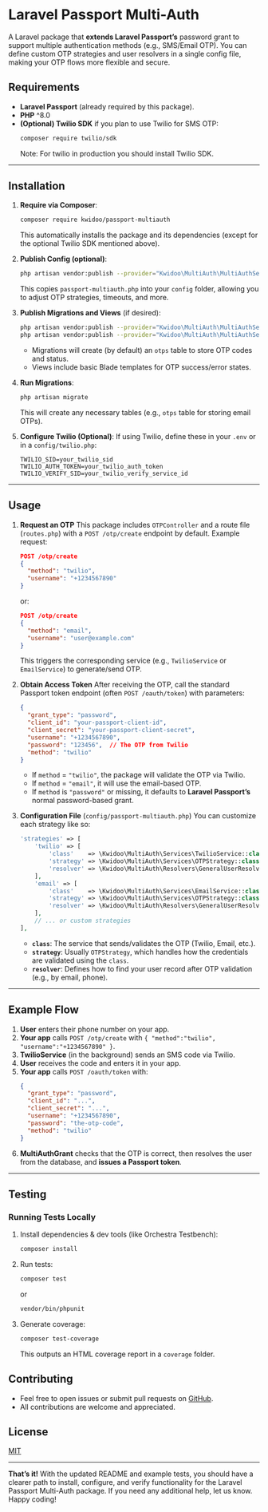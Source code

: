 # Laravel Passport Multi-Auth

A Laravel package that **extends Laravel Passport’s** password grant to support multiple authentication methods (e.g., SMS/Email OTP). You can define custom OTP strategies and user resolvers in a single config file, making your OTP flows more flexible and secure.

## Requirements

- **Laravel Passport** (already required by this package).
- **PHP** ^8.0
- **(Optional) Twilio SDK** if you plan to use Twilio for SMS OTP:
  ```bash
  composer require twilio/sdk
  ```
  Note: For twilio in production you should install Twilio SDK.


---

## Installation

1. **Require via Composer**:
   ```bash
   composer require kwidoo/passport-multiauth
   ```
   This automatically installs the package and its dependencies (except for the optional Twilio SDK mentioned above).

2. **Publish Config (optional)**:
   ```bash
   php artisan vendor:publish --provider="Kwidoo\MultiAuth\MultiAuthServiceProvider" --tag=config
   ```
   This copies `passport-multiauth.php` into your `config` folder, allowing you to adjust OTP strategies, timeouts, and more.

3. **Publish Migrations and Views** (if desired):
   ```bash
   php artisan vendor:publish --provider="Kwidoo\MultiAuth\MultiAuthServiceProvider" --tag=migrations
   php artisan vendor:publish --provider="Kwidoo\MultiAuth\MultiAuthServiceProvider" --tag=views
   ```
   - Migrations will create (by default) an `otps` table to store OTP codes and status.
   - Views include basic Blade templates for OTP success/error states.

4. **Run Migrations**:
   ```bash
   php artisan migrate
   ```
   This will create any necessary tables (e.g., `otps` table for storing email OTPs).

5. **Configure Twilio (Optional)**:
   If using Twilio, define these in your `.env` or in a `config/twilio.php`:
   ```env
   TWILIO_SID=your_twilio_sid
   TWILIO_AUTH_TOKEN=your_twilio_auth_token
   TWILIO_VERIFY_SID=your_twilio_verify_service_id
   ```

---

## Usage

1. **Request an OTP**
   This package includes `OTPController` and a route file (`routes.php`) with a `POST /otp/create` endpoint by default.
   Example request:
   ```json
   POST /otp/create
   {
     "method": "twilio",
     "username": "+1234567890"
   }
   ```
   or:
   ```json
   POST /otp/create
   {
     "method": "email",
     "username": "user@example.com"
   }
   ```
   This triggers the corresponding service (e.g., `TwilioService` or `EmailService`) to generate/send OTP.

2. **Obtain Access Token**
   After receiving the OTP, call the standard Passport token endpoint (often `POST /oauth/token`) with parameters:
   ```json
   {
     "grant_type": "password",
     "client_id": "your-passport-client-id",
     "client_secret": "your-passport-client-secret",
     "username": "+1234567890",
     "password": "123456",  // The OTP from Twilio
     "method": "twilio"
   }
   ```
   - If `method` = `"twilio"`, the package will validate the OTP via Twilio.
   - If `method` = `"email"`, it will use the email-based OTP.
   - If `method` is `"password"` or missing, it defaults to **Laravel Passport’s** normal password-based grant.

3. **Configuration File** (`config/passport-multiauth.php`)
   You can customize each strategy like so:
   ```php
   'strategies' => [
       'twilio' => [
           'class'    => \Kwidoo\MultiAuth\Services\TwilioService::class,
           'strategy' => \Kwidoo\MultiAuth\Services\OTPStrategy::class,
           'resolver' => \Kwidoo\MultiAuth\Resolvers\GeneralUserResolver::class,
       ],
       'email' => [
           'class'    => \Kwidoo\MultiAuth\Services\EmailService::class,
           'strategy' => \Kwidoo\MultiAuth\Services\OTPStrategy::class,
           'resolver' => \Kwidoo\MultiAuth\Resolvers\GeneralUserResolver::class,
       ],
       // ... or custom strategies
   ],
   ```
   - **`class`**: The service that sends/validates the OTP (Twilio, Email, etc.).
   - **`strategy`**: Usually `OTPStrategy`, which handles how the credentials are validated using the `class`.
   - **`resolver`**: Defines how to find your user record after OTP validation (e.g., by email, phone).

---

## Example Flow

1. **User** enters their phone number on your app.
2. **Your app** calls `POST /otp/create` with `{ "method":"twilio", "username":"+1234567890" }`.
3. **TwilioService** (in the background) sends an SMS code via Twilio.
4. **User** receives the code and enters it in your app.
5. **Your app** calls `POST /oauth/token` with:
   ```json
   {
     "grant_type": "password",
     "client_id": "...",
     "client_secret": "...",
     "username": "+1234567890",
     "password": "the-otp-code",
     "method": "twilio"
   }
   ```
6. **MultiAuthGrant** checks that the OTP is correct, then resolves the user from the database, and **issues a Passport token**.

---

## Testing

### Running Tests Locally

1. Install dependencies & dev tools (like Orchestra Testbench):
   ```bash
   composer install
   ```
2. Run tests:
   ```bash
   composer test
   ```
   or
   ```bash
   vendor/bin/phpunit
   ```
3. Generate coverage:
   ```bash
   composer test-coverage
   ```
   This outputs an HTML coverage report in a `coverage` folder.

## Contributing

- Feel free to open issues or submit pull requests on [GitHub](https://github.com/kwidoo/passport-multi-auth).
- All contributions are welcome and appreciated.

## License

[MIT](LICENSE)

---

**That’s it!** With the updated README and example tests, you should have a clearer path to install, configure, and verify functionality for the Laravel Passport Multi-Auth package. If you need any additional help, let us know. Happy coding!
